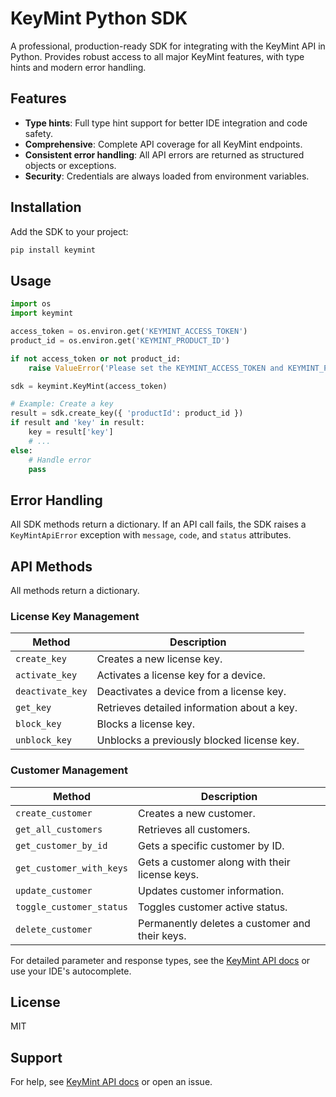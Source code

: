 # KeyMint Python SDK

A professional, production-ready SDK for integrating with the KeyMint API in Python. Provides robust access to all major KeyMint features, with type hints and modern error handling.

## Features
- **Type hints**: Full type hint support for better IDE integration and code safety.
- **Comprehensive**: Complete API coverage for all KeyMint endpoints.
- **Consistent error handling**: All API errors are returned as structured objects or exceptions.
- **Security**: Credentials are always loaded from environment variables.

## Installation
Add the SDK to your project:

```bash
pip install keymint
```

## Usage

```python
import os
import keymint

access_token = os.environ.get('KEYMINT_ACCESS_TOKEN')
product_id = os.environ.get('KEYMINT_PRODUCT_ID')

if not access_token or not product_id:
    raise ValueError('Please set the KEYMINT_ACCESS_TOKEN and KEYMINT_PRODUCT_ID environment variables.')

sdk = keymint.KeyMint(access_token)

# Example: Create a key
result = sdk.create_key({ 'productId': product_id })
if result and 'key' in result:
    key = result['key']
    # ...
else:
    # Handle error
    pass
```

## Error Handling
All SDK methods return a dictionary. If an API call fails, the SDK raises a `KeyMintApiError` exception with `message`, `code`, and `status` attributes.

## API Methods

All methods return a dictionary.

### License Key Management

| Method           | Description                                     |
|------------------|-------------------------------------------------|
| `create_key`     | Creates a new license key.                      |
| `activate_key`   | Activates a license key for a device.           |
| `deactivate_key` | Deactivates a device from a license key.        |
| `get_key`        | Retrieves detailed information about a key.     |
| `block_key`      | Blocks a license key.                           |
| `unblock_key`    | Unblocks a previously blocked license key.      |

### Customer Management

| Method                  | Description                                      |
|-------------------------|--------------------------------------------------|
| `create_customer`       | Creates a new customer.                          |
| `get_all_customers`     | Retrieves all customers.                         |
| `get_customer_by_id`    | Gets a specific customer by ID.                  |
| `get_customer_with_keys`| Gets a customer along with their license keys.   |
| `update_customer`       | Updates customer information.                    |
| `toggle_customer_status`| Toggles customer active status.                  |
| `delete_customer`       | Permanently deletes a customer and their keys.   |

For detailed parameter and response types, see the [KeyMint API docs](https://docs.keymint.dev) or use your IDE's autocomplete.

## License
MIT

## Support
For help, see [KeyMint API docs](https://docs.keymint.dev) or open an issue.
